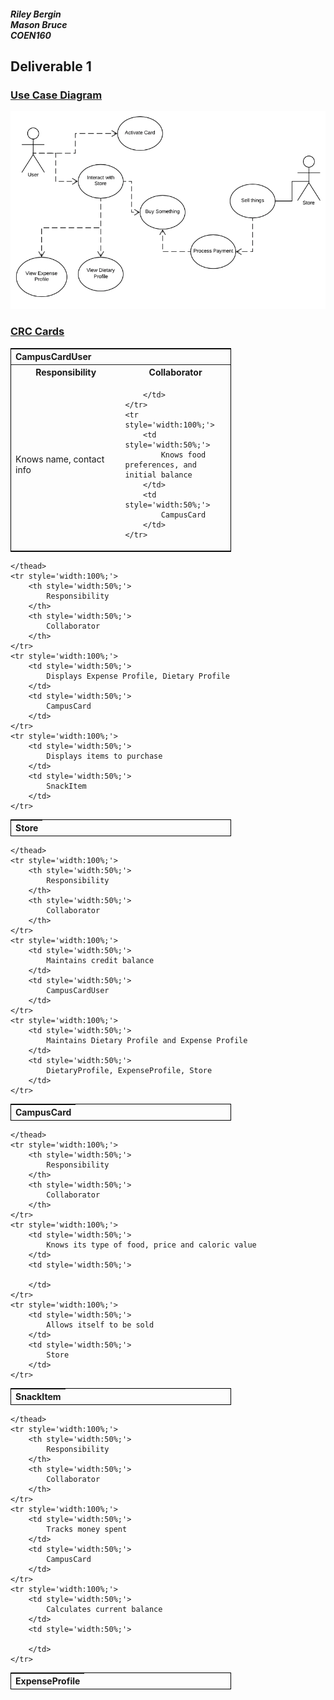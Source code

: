
##### Riley Bergin<br />Mason Bruce<br />COEN160
## Deliverable 1

### <u>Use Case Diagram</u>
![](UseCaseDiagram.png)

### <u>CRC Cards</u>
<!--CCU-->

<table style='width:70%; border: 1px solid black;'>
	<thead>
        	<th colspan="2" style="text-align: left;">
			CampusCardUser
		</th>  
    	</thead>
	<tr style='width:100%;'>
		<th style='width:50%;'>
			Responsibility
		</td>
		<th style='width:50%;'>
			Collaborator
		</td>
	</tr>
	<tr style='width:100%;'>
		<td style='width:50%;'>
			Knows name, contact info
		</td>
		<td style='width:50%;'>
		
		</td>
	</tr>
	<tr style='width:100%;'>
		<td style='width:50%;'>
			Knows food preferences, and initial balance
		</td>
		<td style='width:50%;'>
			CampusCard
		</td>
	</tr>
</table>
<!--Store-->
<table style='width:70%; border: 1px solid black;'>
	 <thead>
        <tr>
            <th colspan="2" style="text-align: left;">
            		Store
            </th>
        </tr>
        
    </thead>
	<tr style='width:100%;'>
		<th style='width:50%;'>
			Responsibility
		</th>
		<th style='width:50%;'>
			Collaborator
		</th>
	</tr>
	<tr style='width:100%;'>
		<td style='width:50%;'>
			Displays Expense Profile, Dietary Profile
		</td>
		<td style='width:50%;'>
			CampusCard
		</td>
	</tr>
	<tr style='width:100%;'>
		<td style='width:50%;'>
			Displays items to purchase
		</td>
		<td style='width:50%;'>
			SnackItem
		</td>
	</tr>
</table>

<!--CampusCard-->
<table style='width:70%; border: 1px solid black;'>
	 <thead>
        <tr>
            <th colspan="2" style="text-align: left;">
            		CampusCard
            </th>
        </tr>
        
    </thead>
	<tr style='width:100%;'>
		<th style='width:50%;'>
			Responsibility
		</th>
		<th style='width:50%;'>
			Collaborator
		</th>
	</tr>
	<tr style='width:100%;'>
		<td style='width:50%;'>
			Maintains credit balance
		</td>
		<td style='width:50%;'>
			CampusCardUser
		</td>
	</tr>
	<tr style='width:100%;'>
		<td style='width:50%;'>
			Maintains Dietary Profile and Expense Profile
		</td>
		<td style='width:50%;'>
			DietaryProfile, ExpenseProfile, Store
		</td>
	</tr>
</table>

<!--SnackItem-->
<table style='width:70%; border: 1px solid black;'>
	 <thead>
        <tr>
            <th colspan="2" style="text-align: left;">
            		SnackItem
            </th>
        </tr>
        
    </thead>
	<tr style='width:100%;'>
		<th style='width:50%;'>
			Responsibility
		</th>
		<th style='width:50%;'>
			Collaborator
		</th>
	</tr>
	<tr style='width:100%;'>
		<td style='width:50%;'>
			Knows its type of food, price and caloric value
		</td>
		<td style='width:50%;'>
		
		</td>
	</tr>
	<tr style='width:100%;'>
		<td style='width:50%;'>
			Allows itself to be sold
		</td>
		<td style='width:50%;'>
			Store
		</td>
	</tr>
</table>

<!--ExpenseProfile-->
<table style='width:70%; border: 1px solid black;'>
	 <thead>
        <tr>
            <th colspan="2" style="text-align: left;">
            		ExpenseProfile
            </th>
        </tr>
        
    </thead>
	<tr style='width:100%;'>
		<th style='width:50%;'>
			Responsibility
		</th>
		<th style='width:50%;'>
			Collaborator
		</th>
	</tr>
	<tr style='width:100%;'>
		<td style='width:50%;'>
			Tracks money spent
		</td>
		<td style='width:50%;'>
			CampusCard
		</td>
	</tr>
	<tr style='width:100%;'>
		<td style='width:50%;'>
			Calculates current balance
		</td>
		<td style='width:50%;'>
			
		</td>
	</tr>
</table>
